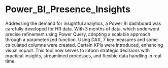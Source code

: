 # Power_BI_Presence_Insights

Addressing the demand for insightful analytics, a Power BI dashboard was carefully developed for HR data. With 3 months of data, which underwent precise refinement using Power Query, adopting a scalable approach through a parameterized function. Using DAX, 7 key measures and some calculated columns were created. Certain KPIs were introduced, enhancing visual impact. This tool now serves to inform strategic decisions with practical insights, streamlined processes, and flexible data handling in real time.
